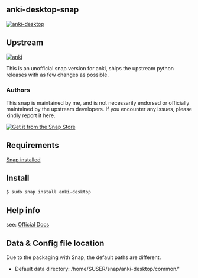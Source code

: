 ## anki-desktop-snap
[![anki-desktop](https://snapcraft.io/anki-desktop/badge.svg)](https://snapcraft.io/anki-desktop)

## Upstream
[![anki](https://img.shields.io/github/v/release/ankitects/anki?logo=github)](https://github.com/ankitects/anki)

This is an unofficial snap version for anki, ships the upstream python releases with as few changes as possible. 
  
### Authors

This snap is maintained by me, and is not necessarily endorsed or officially maintained by the upstream developers. If you encounter any issues, please kindly report it here.

[![Get it from the Snap Store](https://snapcraft.io/static/images/badges/en/snap-store-black.svg)](https://snapcraft.io/anki-desktop)

## Requirements

[Snap installed](https://snapcraft.io/docs/installing-snapd)

## Install

```bash
$ sudo snap install anki-desktop
```

## Help info

see: [Official Docs](https://docs.ankiweb.net/)


## Data & Config file location

Due to the packaging with Snap, the default paths are different.

- Default data directory: /home/$USER/snap/anki-desktop/common/'
